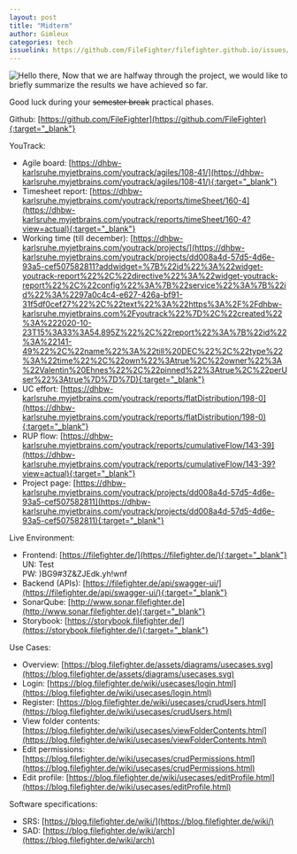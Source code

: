 ```yaml
---
layout: post
title: "Midterm"
author: Gimleux
categories: tech
issuelink: https://github.com/FileFighter/filefighter.github.io/issues/38/ToChange
---
```

<img src="https://i.giphy.com/media/Nx0rz3jtxtEre/giphy.webp" alt="Hello there,"/>
Now that we are halfway through the project, we would like to briefly summarize the results we have achieved so far.

Good luck during your ~~semester break~~ practical phases.

Github: [https://github.com/FileFighter](https://github.com/FileFighter){:target="_blank"}  

YouTrack:
* Agile board: [https://dhbw-karlsruhe.myjetbrains.com/youtrack/agiles/108-41/](https://dhbw-karlsruhe.myjetbrains.com/youtrack/agiles/108-41/){:target="_blank"}
* Timesheet report: [https://dhbw-karlsruhe.myjetbrains.com/youtrack/reports/timeSheet/160-4](https://dhbw-karlsruhe.myjetbrains.com/youtrack/reports/timeSheet/160-4?view=actual){:target="_blank"}
* Working time (till december): [https://dhbw-karlsruhe.myjetbrains.com/youtrack/projects/](https://dhbw-karlsruhe.myjetbrains.com/youtrack/projects/dd008a4d-57d5-4d6e-93a5-cef507582811?addwidget=%7B%22id%22%3A%22widget-youtrack-report%22%2C%22directive%22%3A%22widget-youtrack-report%22%2C%22config%22%3A%7B%22service%22%3A%7B%22id%22%3A%2297a0c4c4-e627-426a-bf91-31f5df0cef27%22%2C%22text%22%3A%22https%3A%2F%2Fdhbw-karlsruhe.myjetbrains.com%2Fyoutrack%22%7D%2C%22created%22%3A%222020-10-23T15%3A33%3A54.895Z%22%2C%22report%22%3A%7B%22id%22%3A%22141-49%22%2C%22name%22%3A%22till%20DEC%22%2C%22type%22%3A%22time%22%2C%22own%22%3Atrue%2C%22owner%22%3A%22Valentin%20Ehnes%22%2C%22pinned%22%3Atrue%2C%22perUser%22%3Atrue%7D%7D%7D){:target="_blank"}
* UC effort: [https://dhbw-karlsruhe.myjetbrains.com/youtrack/reports/flatDistribution/198-0](https://dhbw-karlsruhe.myjetbrains.com/youtrack/reports/flatDistribution/198-0){:target="_blank"}
* RUP flow: [https://dhbw-karlsruhe.myjetbrains.com/youtrack/reports/cumulativeFlow/143-39](https://dhbw-karlsruhe.myjetbrains.com/youtrack/reports/cumulativeFlow/143-39?view=actual){:target="_blank"}
* Project page: [https://dhbw-karlsruhe.myjetbrains.com/youtrack/projects/dd008a4d-57d5-4d6e-93a5-cef507582811](https://dhbw-karlsruhe.myjetbrains.com/youtrack/projects/dd008a4d-57d5-4d6e-93a5-cef507582811){:target="_blank"}

Live Environment:
* Frontend: [https://filefighter.de/](https://filefighter.de/){:target="_blank"}  
UN: Test  
PW: )BG9#3Z&ZJEdk.yh!wnf
* Backend (APIs): [https://filefighter.de/api/swagger-ui/](https://filefighter.de/api/swagger-ui/){:target="_blank"}
* SonarQube: [http://www.sonar.filefighter.de](http://www.sonar.filefighter.de){:target="_blank"}
* Storybook: [https://storybook.filefighter.de/](https://storybook.filefighter.de/){:target="_blank"}

Use Cases:
* Overview: [https://blog.filefighter.de/assets/diagrams/usecases.svg](https://blog.filefighter.de/assets/diagrams/usecases.svg)
* Login: [https://blog.filefighter.de/wiki/usecases/login.html](https://blog.filefighter.de/wiki/usecases/login.html)
* Register: [https://blog.filefighter.de/wiki/usecases/crudUsers.html](https://blog.filefighter.de/wiki/usecases/crudUsers.html)
* View folder contents: [https://blog.filefighter.de/wiki/usecases/viewFolderContents.html](https://blog.filefighter.de/wiki/usecases/viewFolderContents.html)
* Edit permissions: [https://blog.filefighter.de/wiki/usecases/crudPermissions.html](https://blog.filefighter.de/wiki/usecases/crudPermissions.html)
* Edit profile: [https://blog.filefighter.de/wiki/usecases/editProfile.html](https://blog.filefighter.de/wiki/usecases/editProfile.html)

Software specifications:
* SRS: [https://blog.filefighter.de/wiki/](https://blog.filefighter.de/wiki/)
* SAD: [https://blog.filefighter.de/wiki/arch](https://blog.filefighter.de/wiki/arch)